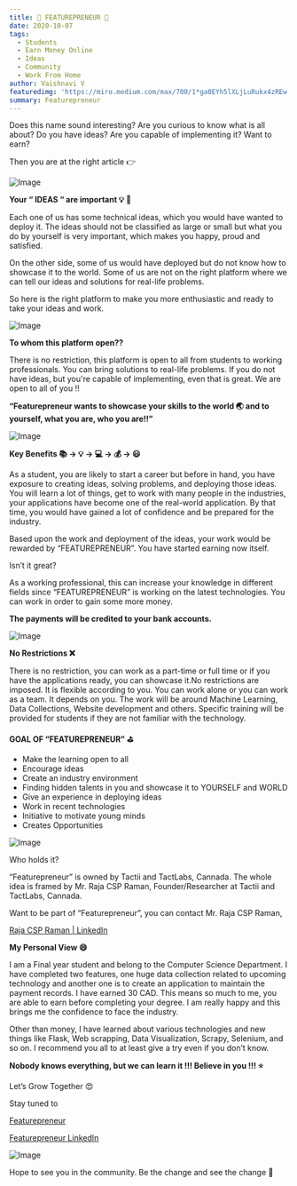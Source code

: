 ```yaml
---
title: 🎊 FEATUREPRENEUR 🎊
date: 2020-10-07
tags: 
  - Students
  - Earn Money Online
  - Ideas
  - Community
  - Work From Home
author: Vaishnavi V
featuredimg: 'https://miro.medium.com/max/700/1*ga0EYh5lXLjLuRukx4zREw.jpeg'
summary: Featurepreneur
---
```


Does this name sound interesting? Are you curious to know what is all about? Do you have ideas? Are you capable of implementing it? Want to earn?


Then you are at the right article 👉

![Image](https://miro.medium.com/max/576/1*ga0EYh5lXLjLuRukx4zREw.jpeg)


**Your “ IDEAS “ are important 💡 💭**


Each one of us has some technical ideas, which you would have wanted to deploy it. The ideas should not be classified as large or small but what you do by yourself is very important, which makes you happy, proud and satisfied.


On the other side, some of us would have deployed but do not know how to showcase it to the world. Some of us are not on the right platform where we can tell our ideas and solutions for real-life problems.


So here is the right platform to make you more enthusiastic and ready to take your ideas and work.


![Image](https://miro.medium.com/max/540/1*y7zSPF1PAgsXSg0L8fbmTA.jpeg)


**To whom this platform open??**


There is no restriction, this platform is open to all from students to working professionals. You can bring solutions to real-life problems. If you do not have ideas, but you're capable of implementing, even that is great. We are open to all of you !!


**“Featurepreneur wants to showcase your skills to the world 🌏 and to yourself, what you are, who you are!!”**


![Image](https://miro.medium.com/max/576/1*x3Md_FJlIjgzuZzVrJ1pJA.jpeg)


**Key Benefits 📚 -> 💡 -> 💻 -> 💰 -> 😃**


As a student, you are likely to start a career but before in hand, you have exposure to creating ideas, solving problems, and deploying those ideas. You will learn a lot of things, get to work with many people in the industries, your applications have become one of the real-world application. By that time, you would have gained a lot of confidence and be prepared for the industry.


Based upon the work and deployment of the ideas, your work would be rewarded by “FEATUREPRENEUR”. You have started earning now itself.


Isn’t it great?


As a working professional, this can increase your knowledge in different fields since “FEATUREPRENEUR” is working on the latest technologies. You can work in order to gain some more money.


**The payments will be credited to your bank accounts.**

![Image](https://miro.medium.com/max/583/1*X72JL6RVfuuxXMDJevZApg.jpeg)


**No Restrictions ❌**


There is no restriction, you can work as a part-time or full time or if you have the applications ready, you can showcase it.No restrictions are imposed. It is flexible according to you. You can work alone or you can work as a team. It depends on you.
The work will be around Machine Learning, Data Collections, Website development and others. Specific training will be provided for students if they are not familiar with the technology.


**GOAL OF “FEATUREPRENEUR” ⛳️**


* Make the learning open to all
* Encourage ideas
* Create an industry environment
* Finding hidden talents in you and showcase it to YOURSELF and WORLD
* Give an experience in deploying ideas
* Work in recent technologies
* Initiative to motivate young minds
* Creates Opportunities


![Image](https://miro.medium.com/max/576/1*k7tLgFtkXotItTT-f2uZlg.jpeg)


Who holds it?


“Featurepreneur” is owned by Tactii and TactLabs, Cannada. The whole idea is framed by Mr. Raja CSP Raman, Founder/Researcher at Tactii and TactLabs, Cannada.


Want to be part of “Featurepreneur”, you can contact Mr. Raja CSP Raman,


[Raja CSP Raman | LinkedIn](https://www.linkedin.com/in/rajacsp/)


**My Personal View 😄**


I am a Final year student and belong to the Computer Science Department. I have completed two features, one huge data collection related to upcoming technology and another one is to create an application to maintain the payment records. I have earned 30 CAD. This means so much to me, you are able to earn before completing your degree. I am really happy and this brings me the confidence to face the industry.


Other than money, I have learned about various technologies and new things like Flask, Web scrapping, Data Visualization, Scrapy, Selenium, and so on. I recommend you all to at least give a try even if you don’t know.


**Nobody knows everything, but we can learn it !!! Believe in you !!! ⭐️**


Let’s Grow Together 😍

Stay tuned to

[Featurepreneur](https://medium.com/featurepreneur)


[Featurepreneur LinkedIn](https://www.linkedin.com/company/featurepreneur/)


![Image](https://miro.medium.com/max/576/1*nI5-NfbCHVXV5_saqZ21rA.png)

Hope to see you in the community. Be the change and see the change 🙌